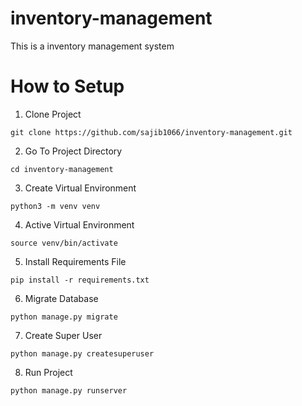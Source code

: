 # inventory-management
This is a inventory management system

# How to Setup
1. Clone Project
```
git clone https://github.com/sajib1066/inventory-management.git
```

2. Go To Project Directory
```
cd inventory-management
```
3. Create Virtual Environment
```
python3 -m venv venv
```
4. Active Virtual Environment
```
source venv/bin/activate
```
5. Install Requirements File
```
pip install -r requirements.txt
```
6. Migrate Database
```
python manage.py migrate
```
7. Create Super User
```
python manage.py createsuperuser
```
8. Run Project
```
python manage.py runserver
```